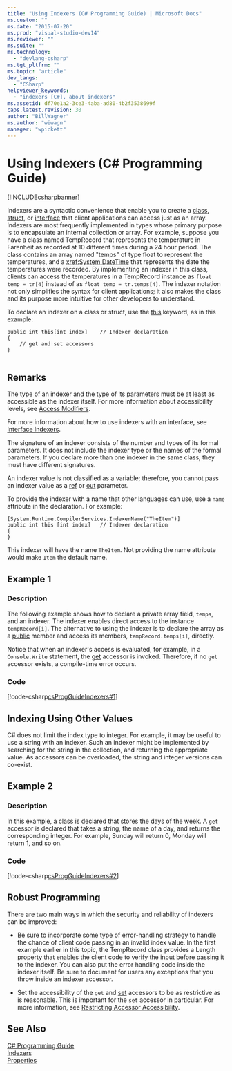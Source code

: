 ```yaml
---
title: "Using Indexers (C# Programming Guide) | Microsoft Docs"
ms.custom: ""
ms.date: "2015-07-20"
ms.prod: "visual-studio-dev14"
ms.reviewer: ""
ms.suite: ""
ms.technology: 
  - "devlang-csharp"
ms.tgt_pltfrm: ""
ms.topic: "article"
dev_langs: 
  - "CSharp"
helpviewer_keywords: 
  - "indexers [C#], about indexers"
ms.assetid: df70e1a2-3ce3-4aba-ad80-4b2f3538699f
caps.latest.revision: 30
author: "BillWagner"
ms.author: "wiwagn"
manager: "wpickett"
---
```

# Using Indexers (C# Programming Guide)
[!INCLUDE[csharpbanner](../../../includes/csharpbanner.md)]

Indexers are a syntactic convenience that enable you to create a [class](../../../csharp/language-reference/keywords/class.md), [struct](../../../csharp/language-reference/keywords/struct.md), or [interface](../../../csharp/language-reference/keywords/interface.md) that client applications can access just as an array. Indexers are most frequently implemented in types whose primary purpose is to encapsulate an internal collection or array. For example, suppose you have a class named TempRecord that represents the temperature in Farenheit as recorded at 10 different times during a 24 hour period. The class contains an array named "temps" of type float to represent the temperatures, and a <xref:System.DateTime> that represents the date the temperatures were recorded. By implementing an indexer in this class, clients can access the temperatures in a TempRecord instance as `float temp = tr[4]` instead of as `float temp = tr.temps[4]`. The indexer notation not only simplifies the syntax for client applications; it also makes the class and its purpose more intuitive for other developers to understand.  
  
 To declare an indexer on a class or struct, use the [this](../../../csharp/language-reference/keywords/this.md) keyword, as in this example:  
  
```  
public int this[int index]    // Indexer declaration  
{  
    // get and set accessors  
}  
  
```  
  
## Remarks  
 The type of an indexer and the type of its parameters must be at least as accessible as the indexer itself. For more information about accessibility levels, see [Access Modifiers](../../../csharp/language-reference/keywords/access-modifiers.md).  
  
 For more information about how to use indexers with an interface, see [Interface Indexers](../../../csharp/programming-guide/indexers/indexers-in-interfaces.md).  
  
 The signature of an indexer consists of the number and types of its formal parameters. It does not include the indexer type or the names of the formal parameters. If you declare more than one indexer in the same class, they must have different signatures.  
  
 An indexer value is not classified as a variable; therefore, you cannot pass an indexer value as a [ref](../../../csharp/language-reference/keywords/ref.md) or [out](../../../csharp/language-reference/keywords/out.md) parameter.  
  
 To provide the indexer with a name that other languages can use, use a `name` attribute in the declaration. For example:  
  
```  
[System.Runtime.CompilerServices.IndexerName("TheItem")]  
public int this [int index]   // Indexer declaration  
{  
}  
```  
  
 This indexer will have the name `TheItem`. Not providing the name attribute would make `Item` the default name.  
  
## Example 1  
  
### Description  
 The following example shows how to declare a private array field, `temps`, and an indexer. The indexer enables direct access to the instance `tempRecord[i]`. The alternative to using the indexer is to declare the array as a [public](../../../csharp/language-reference/keywords/public.md) member and access its members, `tempRecord.temps[i]`, directly.  
  
 Notice that when an indexer's access is evaluated, for example, in a `Console.Write` statement, the [get](../../../csharp/language-reference/keywords/get.md) accessor is invoked. Therefore, if no `get` accessor exists, a compile-time error occurs.  
  
### Code  
 [!code-csharp[csProgGuideIndexers#1](../../../samples/snippets/csharp/VS_Snippets_VBCSharp/csProgGuideIndexers/CS/Indexers.cs#1)]  
  
## Indexing Using Other Values  
 C# does not limit the index type to integer. For example, it may be useful to use a string with an indexer. Such an indexer might be implemented by searching for the string in the collection, and returning the appropriate value. As accessors can be overloaded, the string and integer versions can co-exist.  
  
## Example 2  
  
### Description  
 In this example, a class is declared that stores the days of the week. A `get` accessor is declared that takes a string, the name of a day, and returns the corresponding integer. For example, Sunday will return 0, Monday will return 1, and so on.  
  
### Code  
 [!code-csharp[csProgGuideIndexers#2](../../../samples/snippets/csharp/VS_Snippets_VBCSharp/csProgGuideIndexers/CS/Indexers.cs#2)]  
  
## Robust Programming  
 There are two main ways in which the security and reliability of indexers can be improved:  
  
-   Be sure to incorporate some type of error-handling strategy to handle the chance of client code passing in an invalid index value. In the first example earlier in this topic, the TempRecord class provides a Length property that enables the client code to verify the input before passing it to the indexer. You can also put the error handling code inside the indexer itself. Be sure to document for users any exceptions that you throw inside an indexer accessor.  
  
-   Set the accessibility of the `get` and [set](../../../csharp/language-reference/keywords/set.md) accessors to be as restrictive as is reasonable. This is important for the `set` accessor in particular. For more information, see [Restricting Accessor Accessibility](../../../csharp/programming-guide/classes-and-structs/restricting-accessor-accessibility.md).  
  
## See Also  
 [C# Programming Guide](../../../csharp/programming-guide/index.md)   
 [Indexers](../../../csharp/programming-guide/indexers/index.md)   
 [Properties](../../../csharp/programming-guide/classes-and-structs/properties.md)